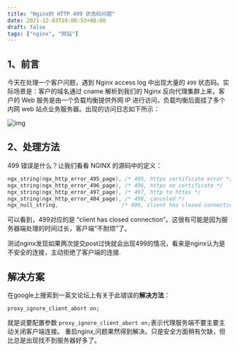 ```yaml
---
title: "Nginx的 HTTP 499 状态码问题"
date: 2021-12-03T10:08:53+08:00
draft: false
tags: ["nginx", "网站"]
---
```


## 1、前言

今天在处理一个客户问题，遇到 Nginx access log 中出现大量的 `499` 状态码。实际场景是：客户的域名通过 cname 解析到我们的 Nginx 反向代理集群上来，客户的 Web 服务是由一个负载均衡提供外网 IP 进行访问，负载均衡后面挂了多个内网 web 站点业务服务器。出现的访问日志如下所示：

![img](305504-20170625232821913-1629695159.png)
<!--more-->
## 2、处理方法

499 错误是什么？让我们看看 NGINX 的源码中的定义：

```c
ngx_string(ngx_http_error_495_page), /* 495, https certificate error */
ngx_string(ngx_http_error_496_page), /* 496, https no certificate */
ngx_string(ngx_http_error_497_page), /* 497, http to https */
ngx_string(ngx_http_error_404_page), /* 498, canceled */
ngx_null_string,                    /* 499, client has closed connection */
```

可以看到，499对应的是 “client has closed connection”。这很有可能是因为服务器端处理的时间过长，客户端“不耐烦”了。

测试nginx发现如果两次提交post过快就会出现499的情况，看来是nginx认为是不安全的连接，主动拒绝了客户端的连接.

## 解决方案

在google上搜索到一英文论坛上有关于此错误的**解决方法**：

```nginx
proxy_ignore_client_abort on;
```
就是说要配置参数 `proxy_ignore_client_abort on;`表示代理服务端不要主要主动关闭客户端连接。
重启nginx,问题果然得到解决。只是安全方面稍有欠缺，但比总是出现找不到服务器好多了。
